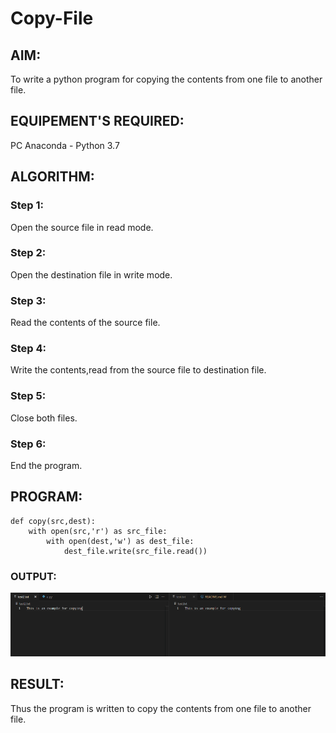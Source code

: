 # Copy-File
## AIM:
To write a python program for copying the contents from one file to another file.
## EQUIPEMENT'S REQUIRED: 
PC
Anaconda - Python 3.7
## ALGORITHM: 
### Step 1:

Open the source file in read mode.

### Step 2: 

Open the destination file in write mode.
 
### Step 3: 

Read the contents of the source file.

### Step 4:  

Write the contents,read from the source file to destination file.

### Step 5: 

Close both files.

### Step 6: 

End the program.

## PROGRAM:
```
def copy(src,dest):
    with open(src,'r') as src_file:
        with open(dest,'w') as dest_file:
            dest_file.write(src_file.read())
```

### OUTPUT:

![alt text](<Copy file.png>)



## RESULT:
Thus the program is written to copy the contents from one file to another file.
